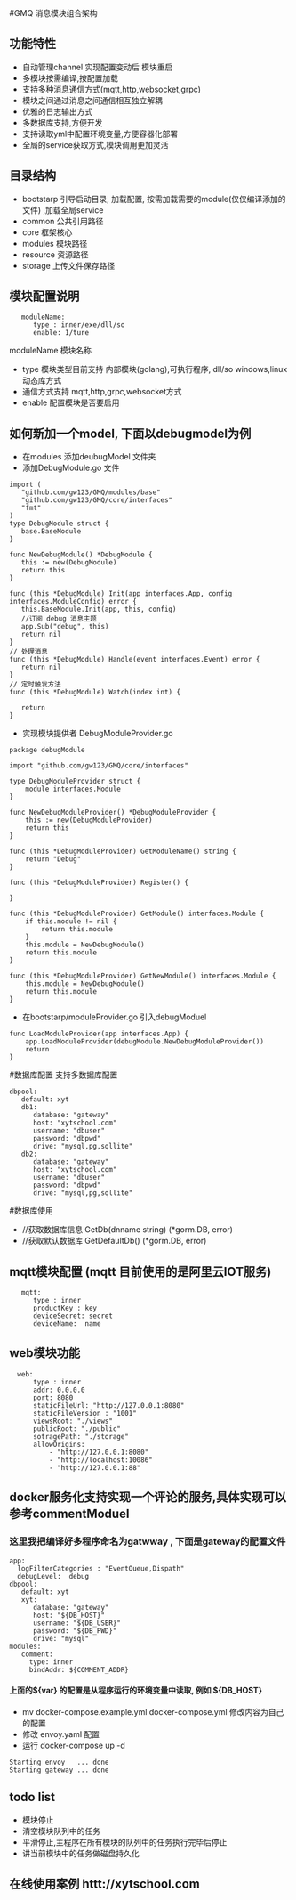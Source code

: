 #GMQ 消息模块组合架构
##  功能特性
  - 自动管理channel 实现配置变动后 模块重启
  - 多模块按需编译,按配置加载
  - 支持多种消息通信方式(mqtt,http,websocket,grpc)
  - 模块之间通过消息之间通信相互独立解耦 
  - 优雅的日志输出方式
  - 多数据库支持,方便开发
  - 支持读取yml中配置环境变量,方便容器化部署
  - 全局的service获取方式,模块调用更加灵活
  
## 目录结构
 - bootstarp 引导启动目录, 加载配置, 按需加载需要的module(仅仅编译添加的文件) ,加载全局service
 - common 公共引用路径 
 - core 框架核心
 - modules 模块路径
 - resource 资源路径
 - storage 上传文件保存路径

## 模块配置说明
```
   moduleName:
      type : inner/exe/dll/so
      enable: 1/ture
```
 moduleName 模块名称
 - type 模块类型目前支持 内部模块(golang),可执行程序, dll/so windows,linux动态库方式
 - 通信方式支持 mqtt,http,grpc,websocket方式
 - enable 配置模块是否要启用

## 如何新加一个model, 下面以debugmodel为例
 - 在modules 添加deubugModel 文件夹
 - 添加DebugModule.go 文件
 ```
import (
	"github.com/gw123/GMQ/modules/base"
	"github.com/gw123/GMQ/core/interfaces"
	"fmt"
)
type DebugModule struct {
	base.BaseModule
}

func NewDebugModule() *DebugModule {
	this := new(DebugModule)
	return this
}

func (this *DebugModule) Init(app interfaces.App, config interfaces.ModuleConfig) error {
	this.BaseModule.Init(app, this, config)
	//订阅 debug 消息主题
	app.Sub("debug", this)
	return nil
}
// 处理消息
func (this *DebugModule) Handle(event interfaces.Event) error {
	return nil
}
// 定时触发方法
func (this *DebugModule) Watch(index int) {

	return
}
```

- 实现模块提供者 DebugModuleProvider.go
```
package debugModule

import "github.com/gw123/GMQ/core/interfaces"

type DebugModuleProvider struct {
	module interfaces.Module
}

func NewDebugModuleProvider() *DebugModuleProvider {
	this := new(DebugModuleProvider)
	return this
}

func (this *DebugModuleProvider) GetModuleName() string {
	return "Debug"
}

func (this *DebugModuleProvider) Register() {

}

func (this *DebugModuleProvider) GetModule() interfaces.Module {
	if this.module != nil {
		return this.module
	}
	this.module = NewDebugModule()
	return this.module
}

func (this *DebugModuleProvider) GetNewModule() interfaces.Module {
	this.module = NewDebugModule()
	return this.module
}

```

- 在bootstarp/moduleProvider.go 引入debugModuel

```
func LoadModuleProvider(app interfaces.App) {
	app.LoadModuleProvider(debugModule.NewDebugModuleProvider())
	return
}
```



#数据库配置 支持多数据库配置
```
dbpool:
   default: xyt
   db1:
      database: "gateway"
      host: "xytschool.com"
      username: "dbuser"
      password: "dbpwd"
      drive: "mysql,pg,sqllite"
   db2:
      database: "gateway"
      host: "xytschool.com"
      username: "dbuser"
      password: "dbpwd"
      drive: "mysql,pg,sqllite"    
```

#数据库使用
  -  //获取数据库信息
	GetDb(dnname string) (*gorm.DB, error)
  -	//获取默认数据库
	GetDefaultDb() (*gorm.DB, error)
	
 
## mqtt模块配置 (mqtt 目前使用的是阿里云IOT服务)
```
   mqtt:
      type : inner
      productKey : key
      deviceSecret: secret
      deviceName:  name
```

## web模块功能
```
  web:
      type : inner
      addr: 0.0.0.0
      port: 8080
      staticFileUrl: "http://127.0.0.1:8080"
      staticFileVersion : "1001"
      viewsRoot: "./views"
      publicRoot: "./public"
      sotragePath: "./storage"
      allowOrigins:
          - "http://127.0.0.1:8080"
          - "http://localhost:10086"
          - "http://127.0.0.1:88"
```

## docker服务化支持实现一个评论的服务,具体实现可以参考commentModuel 

### 这里我把编译好多程序命名为gatwway , 下面是gateway的配置文件
```
app:
  logFilterCategories : "EventQueue,Dispath"
  debugLevel:  debug
dbpool:
   default: xyt
   xyt:
      database: "gateway"
      host: "${DB_HOST}"
      username: "${DB_USER}"
      password: "${DB_PWD}"
      drive: "mysql"
modules:
   comment:
     type: inner
     bindAddr: ${COMMENT_ADDR}
```
#### 上面的${var} 的配置是从程序运行的环境变量中读取, 例如 ${DB_HOST}

- mv docker-compose.example.yml docker-compose.yml 修改内容为自己的配置
- 修改 envoy.yaml 配置
- 运行 docker-compose  up -d
 
```
Starting envoy   ... done
Starting gateway ... done
```

## todo list
- 模块停止
- 清空模块队列中的任务
- 平滑停止,主程序在所有模块的队列中的任务执行完毕后停止
- 讲当前模块中的任务做磁盘持久化

## 在线使用案例 httt://xytschool.com
